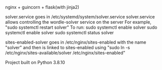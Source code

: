 nginx + guincorn + flask(with jinja2)

solver.service goes in /etc/systemd/system/solver.service
solver.service allows controlling the wordle-solver service on the server
For example, "sudo systemctl restart solver"
To run:
sudo systemctl enable solver
sudo systemctl enable solver
sudo systemctl status solver

sites-enabled-solver goes in /etc/nginx/sites-enabled with the name "solver" and then is linked to sites-enabled
using "sudo ln -s /etc/nginx/sites-available/solver /etc/nginx/sites-enabled"

Project built on Python 3.8.10